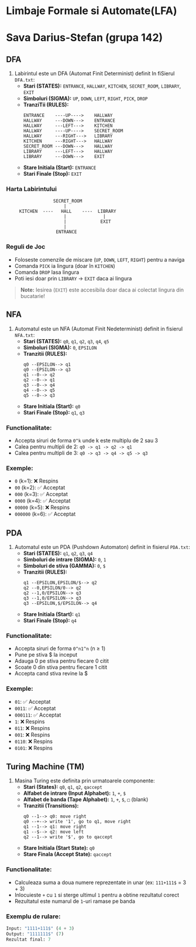 # Limbaje Formale si Automate(LFA)
# Sava Darius-Stefan (grupa 142)

## DFA

1. Labirintul este un DFA (Automat Finit Determinist) definit In fiSierul `DFA.txt`:
    - **Stari (STATES):** `ENTRANCE`, `HALLWAY`, `KITCHEN`, `SECRET_ROOM`, `LIBRARY`, `EXIT`
    - **Simboluri (SIGMA):** `UP`, `DOWN`, `LEFT`, `RIGHT`, `PICK`, `DROP`
    - **TranziTii (RULES):**
        ```
        ENTRANCE    ----UP---->    HALLWAY
        HALLWAY     ---DOWN--->    ENTRANCE
        HALLWAY     ---LEFT--->    KITCHEN
        HALLWAY     ----UP---->    SECRET_ROOM
        HALLWAY     ---RIGHT--->   LIBRARY
        KITCHEN     ---RIGHT--->   HALLWAY
        SECRET_ROOM ---DOWN--->    HALLWAY
        LIBRARY     ---LEFT--->    HALLWAY
        LIBRARY     ---DOWN--->    EXIT
        ```
    - **Stare Initiala (Start):** `ENTRANCE`
    - **Stari Finale (Stop):** `EXIT`

### Harta Labirintului
                      SECRET_ROOM
                          |
         KITCHEN  ----   HALL    ----  LIBRARY
                          |              |
                          |             EXIT
                          |
                       ENTRANCE

### Reguli de Joc
- Foloseste comenzile de miscare (`UP`, `DOWN`, `LEFT`, `RIGHT`) pentru a naviga
- Comanda `PICK` ia lingura (doar în `KITCHEN`)
- Comanda `DROP` lasa lingura
- Poti iesi doar prin `LIBRARY` -> `EXIT` daca ai lingura

> **Note:** Iesirea (`EXIT`) este accesibila doar daca ai colectat lingura din bucatarie!

## NFA

1. Automatul este un NFA (Automat Finit Nedeterminist) definit in fisierul `NFA.txt`:
    - **Stari (STATES):** `q0`, `q1`, `q2`, `q3`, `q4`, `q5`
    - **Simboluri (SIGMA):** `0`, `EPSILON`
    - **Tranzitii (RULES):**
        ```
        q0 --EPSILON--> q1
        q0 --EPSILON--> q3
        q1 --0--> q2
        q2 --0--> q1
        q3 --0--> q4
        q4 --0--> q5
        q5 --0--> q3
        ```
    - **Stare Initiala (Start):** `q0`
    - **Stari Finale (Stop):** `q1`, `q3`

### Functionalitate:
- Accepta siruri de forma `0^k` unde k este multiplu de 2 sau 3
- Calea pentru multipli de 2: `q0 -> q1 -> q2 -> q1`
- Calea pentru multipli de 3: `q0 -> q3 -> q4 -> q5 -> q3`

### Exemple:
- `0` (k=1): ❌ Respins
- `00` (k=2): ✅ Acceptat
- `000` (k=3): ✅ Acceptat
- `0000` (k=4): ✅ Acceptat
- `00000` (k=5): ❌ Respins
- `000000` (k=6): ✅ Acceptat


## PDA

1. Automatul este un PDA (Pushdown Automaton) definit in fisierul `PDA.txt`:
    - **Stari (STATES):** `q1`, `q2`, `q3`, `q4`
    - **Simboluri de intrare (SIGMA):** `0`, `1`
    - **Simboluri de stiva (GAMMA):** `0`, `$`
    - **Tranzitii (RULES):**
        ```
        q1 --EPSILON,EPSILON/$--> q2
        q2 --0,EPSILON/0--> q2
        q2 --1,0/EPSILON--> q3
        q3 --1,0/EPSILON--> q3
        q3 --EPSILON,$/EPSILON--> q4
        ```
    - **Stare Initiala (Start):** `q1`
    - **Stari Finale (Stop):** `q4`

### Functionalitate:
- Accepta siruri de forma `0^n1^n` (n ≥ 1)
- Pune pe stiva $ la inceput
- Adauga 0 pe stiva pentru fiecare 0 citit
- Scoate 0 din stiva pentru fiecare 1 citit
- Accepta cand stiva revine la $

### Exemple:
- `01`: ✅ Acceptat
- `0011`: ✅ Acceptat
- `000111`: ✅ Acceptat
- `1`: ❌ Respins
- `011`: ❌ Respins
- `001`: ❌ Respins
- `0110`: ❌ Respins
- `0101`: ❌ Respins


## Turing Machine (TM)

1. Masina Turing este definita prin urmatoarele componente:
    - **Stari (States):** `q0`, `q1`, `q2`, `qaccept`
    - **Alfabet de intrare (Input Alphabet):** `1`, `+`, `$`
    - **Alfabet de banda (Tape Alphabet):** `1`, `+`, `$`, `□` (blank)
    - **Tranzitii (Transitions):**
        ```
        q0 --1--> q0: move right
        q0 --+--> write '1', go to q1, move right
        q1 --1--> q1: move right
        q1 --$--> q2: move left
        q2 --1--> write '$', go to qaccept
        ```
    - **Stare Initiala (Start State):** `q0`
    - **Stare Finala (Accept State):** `qaccept`

### Functionalitate:
- Calculeaza suma a doua numere reprezentate in unar (ex: `111+111$` = 3 + 3)
- Inlocuieste `+` cu `1` si sterge ultimul `1` pentru a obtine rezultatul corect
- Rezultatul este numarul de `1`-uri ramase pe banda

### Exemplu de rulare:
```python
Input: "1111+111$" (4 + 3)
Output: "1111111$" (7)
Rezultat final: 7

